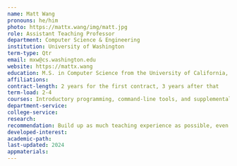 ```yaml
---
name: Matt Wang
pronouns: he/him
photo: https://mattx.wang/img/matt.jpg
role: Assistant Teaching Professor
department: Computer Science & Engineering
institution: University of Washington
term-type: Qtr
email: mxw@cs.washington.edu
website: https://mattx.wang
education: M.S. in Computer Science from the University of California, Los Angeles
affiliations: 
contract-length: 2 years for the first contract, 3 years after that
term-load: 2-4
courses: Introductory programming, command-line tools, and supplemental workshops. Eventually&#58; software design & programming langauges!
department-service:
college-service:
research:
recommendation: Build up as much teaching experience as possible, even if it's informal (i.e. not as the instructor of record or as a TA, or specific to CS). Anything counts - especially if you can reflect on how those skills would (and would not) transfer towards teaching CS!
developed-interest: 
academic-path:
last-updated: 2024
appmaterials: 
---
```

